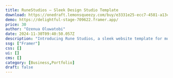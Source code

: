 ```yaml
---
title: RuneStudios — Sleek Design Studio Template
download: https://onedraft.lemonsqueezy.com/buy/e3331e25-ecc7-4581-a13c-5a48d31ad43f
demo: https://delightful-stage-709622.framer.app/
price: 30
author: "Ozenua Oluwatobi"
date: 2024-11-30T09:40:50.057Z
description: "Introducing Rune Studios, a sleek website template for modern design enthusiasts. With captivating animations and refined aesthetics, Rune Studios showcases your creative talent effortlessly."
ssg: ["Framer"]
css: []
ui: []
cms: []
category: [Business,Portfolio]
draft: false
---
```

